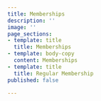 ```yaml
---
title: Memberships
description: ''
image: ''
page_sections:
- template: title
  title: Memberships
- template: body-copy
  content: Memberships
- template: title
  title: Regular Membership
published: false

---
```

